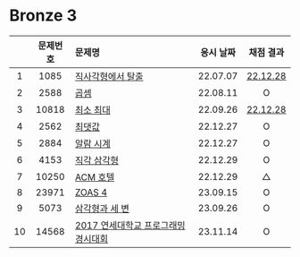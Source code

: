 # Bronze 3

|     | 문제번호 | 문제명                                            | 응시 날짜 |           채점 결과           |
| :-: | :------: | :------------------------------------------------ | :-------: | :---------------------------: |
|  1  |   1085   | [직사각형에서 탈출](./1085.js)                    | 22.07.07  | [22.12.28](./replay/1085.js)  |
|  2  |   2588   | [곱셈](./2588.js)                                 | 22.08.11  |               O               |
|  3  |  10818   | [최소 최대](./10818.js)                           | 22.09.26  | [22.12.28](./replay/10818.js) |
|  4  |   2562   | [최댓값](./2562.js)                               | 22.12.27  |               O               |
|  5  |   2884   | [알람 시계](./2884.js)                            | 22.12.27  |               O               |
|  6  |   4153   | [직각 삼각형](./4153.js)                          | 22.12.29  |               O               |
|  7  |  10250   | [ACM 호텔](./10250.js)                            | 22.12.29  |               △               |
|  8  |  23971   | [ZOAS 4](./23971.js)                              | 23.09.15  |               O               |
|  9  |   5073   | [삼각형과 세 변](./5073.js)                       | 23.09.26  |               O               |
| 10  |  14568   | [2017 연세대학교 프로그래밍 경시대회](./14568.py) | 23.11.14  |               O               |
